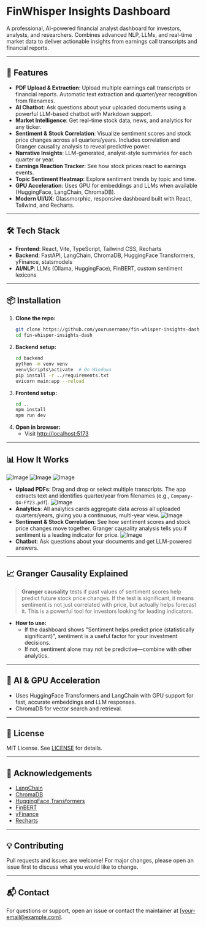 # FinWhisper Insights Dashboard

A professional, AI-powered financial analyst dashboard for investors, analysts, and researchers. Combines advanced NLP, LLMs, and real-time market data to deliver actionable insights from earnings call transcripts and financial reports.

---

## 🚀 Features

- **PDF Upload & Extraction**: Upload multiple earnings call transcripts or financial reports. Automatic text extraction and quarter/year recognition from filenames.
- **AI Chatbot**: Ask questions about your uploaded documents using a powerful LLM-based chatbot with Markdown support.
- **Market Intelligence**: Get real-time stock data, news, and analytics for any ticker.
- **Sentiment & Stock Correlation**: Visualize sentiment scores and stock price changes across all quarters/years. Includes correlation and Granger causality analysis to reveal predictive power.
- **Narrative Insights**: LLM-generated, analyst-style summaries for each quarter or year.
- **Earnings Reaction Tracker**: See how stock prices react to earnings events.
- **Topic Sentiment Heatmap**: Explore sentiment trends by topic and time.
- **GPU Acceleration**: Uses GPU for embeddings and LLMs when available (HuggingFace, LangChain, ChromaDB).
- **Modern UI/UX**: Glassmorphic, responsive dashboard built with React, Tailwind, and Recharts.

---

## 🛠️ Tech Stack

- **Frontend**: React, Vite, TypeScript, Tailwind CSS, Recharts
- **Backend**: FastAPI, LangChain, ChromaDB, HuggingFace Transformers, yFinance, statsmodels
- **AI/NLP**: LLMs (Ollama, HuggingFace), FinBERT, custom sentiment lexicons

---

## 📦 Installation

1. **Clone the repo:**
   ```sh
   git clone https://github.com/yourusername/fin-whisper-insights-dash.git
   cd fin-whisper-insights-dash
   ```
2. **Backend setup:**
   ```sh
   cd backend
   python -m venv venv
   venv\Scripts\activate  # On Windows
   pip install -r ../requirements.txt
   uvicorn main:app --reload
   ```
3. **Frontend setup:**
   ```sh
   cd ..
   npm install
   npm run dev
   ```
4. **Open in browser:**
   - Visit [http://localhost:5173](http://localhost:5173)

---

## 📊 How It Works
![Image](https://github.com/user-attachments/assets/5794f1ca-cc2f-4117-a9a0-accee67f6ccd) 
![Image](https://github.com/user-attachments/assets/c00d2e4d-9682-4f2a-a88b-cc397f178c9a)
![Image](https://github.com/user-attachments/assets/5a99347d-b0fe-4d80-a88b-1d9e4abb55eb)

- **Upload PDFs**: Drag and drop or select multiple transcripts. The app extracts text and identifies quarter/year from filenames (e.g., `Company-Q4-FY23.pdf`).
   ![Image](https://github.com/user-attachments/assets/c8881065-6e6c-44bc-ac9e-f6da6ebf418e)
- **Analytics**: All analytics cards aggregate data across all uploaded quarters/years, giving you a continuous, multi-year view.
   ![Image](https://github.com/user-attachments/assets/4c19f4fa-4a18-43ce-8f25-3ed4643e9249)
- **Sentiment & Stock Correlation**: See how sentiment scores and stock price changes move together. Granger causality analysis tells you if sentiment is a leading indicator for price.
   ![Image](https://github.com/user-attachments/assets/f2c0b99a-8f57-4f68-9b67-4f7aaa3a574c)
- **Chatbot**: Ask questions about your documents and get LLM-powered answers.

---

## 📈 Granger Causality Explained

> **Granger causality** tests if past values of sentiment scores help predict future stock price changes. If the test is significant, it means sentiment is not just correlated with price, but actually helps forecast it. This is a powerful tool for investors looking for leading indicators.

- **How to use:**
  - If the dashboard shows "Sentiment helps predict price (statistically significant)", sentiment is a useful factor for your investment decisions.
  - If not, sentiment alone may not be predictive—combine with other analytics.

---

## 🤖 AI & GPU Acceleration

- Uses HuggingFace Transformers and LangChain with GPU support for fast, accurate embeddings and LLM responses.
- ChromaDB for vector search and retrieval.

---

## 📝 License

MIT License. See [LICENSE](LICENSE) for details.

---

## 🙏 Acknowledgements

- [LangChain](https://github.com/langchain-ai/langchain)
- [ChromaDB](https://www.trychroma.com/)
- [HuggingFace Transformers](https://huggingface.co/transformers/)
- [FinBERT](https://github.com/ProsusAI/finBERT)
- [yFinance](https://github.com/ranaroussi/yfinance)
- [Recharts](https://recharts.org/)

---

## 💡 Contributing

Pull requests and issues are welcome! For major changes, please open an issue first to discuss what you would like to change.

---

## 📬 Contact

For questions or support, open an issue or contact the maintainer at [your-email@example.com].
